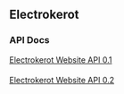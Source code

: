 ## Electrokerot

### API Docs

[Electrokerot Website API 0.1](https://app.swaggerhub.com/apis-docs/SWIMMINGPOLAR_1/electrokerot-website_api/0.0.1)

####

[Electrokerot Website API 0.2](https://app.swaggerhub.com/apis-docs/SWIMMINGPOLAR_1/electrokerot-website_api/0.0.2)
